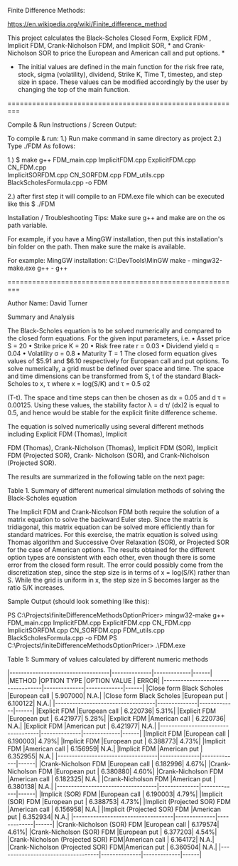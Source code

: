 Finite Difference Methods:

https://en.wikipedia.org/wiki/Finite_difference_method

This project calculates the Black-Scholes Closed Form, Explicit FDM , Implicit FDM, Crank-Nicholson FDM, and Implicit SOR, * and Crank-Nicholson SOR to price the European and American call and put options.
*
* The initial values are defined in the main function for the risk free rate, stock, sigma (volatility), dividend, Strike K, Time T, timestep, and step size in space. These values can be modified accordingly by the user by changing the top of the main function.

=========================================================

Compile & Run Instructions / Screen Output:

To compile & run:
1.) Run make command in same directory as project
2.) Type ./FDM
As follows:

1.)
$ make
g++ FDM_main.cpp ImplicitFDM.cpp ExplicitFDM.cpp CN_FDM.cpp \
ImplicitSORFDM.cpp CN_SORFDM.cpp FDM_utils.cpp \
BlackScholesFormula.cpp -o FDM

2.) after first step it will compile to an FDM.exe file which can be executed like this
$ ./FDM

Installation / Troubleshooting Tips:
Make sure g++ and make are on the os path variable. 

For example, if you have a MingGW installation, then put this installation's bin folder on the path. 
Then make sure the make is available. 

For example:
MingGW installation: C:\DevTools\MinGW
make - mingw32-make.exe
g++ - g++

=========================================================

Author Name: David Turner

Summary and Analysis

The Black-Scholes equation is to be solved numerically and compared to the closed form equations.
For the given input parameters, i.e.
• Asset price S = 20
• Strike price K = 20
• Risk free rate r = 0.03
• Dividend yield q = 0.04
• Volatility σ = 0.8
• Maturity T = 1
The closed form equation gives values of $5.91 and $6.10 respectively for European call and put options. To
solve numerically, a grid must be defined over space and time. The space and time dimensions can be
transformed from S, t of the standard Black-Scholes to x, τ where x = log(S/K) and τ = 0.5 σ2

(T-t). The space
and time steps can then be chosen as dx = 0.05 and d τ = 0.00125. Using these values, the stability factor λ = d τ/
(dx)2
is equal to 0.5, and hence would be stable for the explicit finite difference scheme.

The equation is solved numerically using several different methods including Explicit FDM (Thomas), Implicit

FDM (Thomas), Crank-Nicholson (Thomas), Implicit FDM (SOR), Implicit FDM (Projected SOR), Crank-
Nicholson (SOR), and Crank-Nicholson (Projected SOR).

The results are summarized in the following table on the next page:

Table 1. Summary of different numerical simulation methods of solving the Black-Scholes equation

The Implicit FDM and Crank-Nicolson FDM both require the solution of a matrix equation to solve the
backward Euler step. Since the matrix is tridiagonal, this matrix equation can be solved more efficiently than for
standard matrices. For this exercise, the matrix equation is solved using Thomas algorithm and Successive Over
Relaxation (SOR), or Projected SOR for the case of American options.
The results obtained for the different option types are consistent with each other, even though there is some error
from the closed form result. The error could possibly come from the discretization step, since the step size is in
terms of x = log(S/K) rather than S. While the grid is uniform in x, the step size in S becomes larger as the ratio
S/K increases.

Sample Output (should look something like this):

PS C:\Projects\finiteDifferenceMethodsOptionPricer> mingw32-make
g++ FDM_main.cpp ImplicitFDM.cpp ExplicitFDM.cpp CN_FDM.cpp \
ImplicitSORFDM.cpp CN_SORFDM.cpp FDM_utils.cpp \
BlackScholesFormula.cpp -o FDM
PS C:\Projects\finiteDifferenceMethodsOptionPricer> .\FDM.exe   

Table 1: Summary of values calculated by different numeric methods       

|-----------------------------------|--------------|-------------|------|
|METHOD                             |OPTION TYPE   |OPTION VALUE | ERROR|
|-----------------------------------|--------------|-------------|------|
|Close form Black Scholes           |European call |     5.907000|  N.A.|
|Close form Black Scholes           |European put  |     6.100122|  N.A.|
|-----------------------------------|--------------|-------------|------|
|Explicit FDM                       |European call |     6.220736| 5.31%|
|Explicit FDM                       |European put  |     6.421977| 5.28%|
|Explicit FDM                       |American call |     6.220736|  N.A.|
|Explicit FDM                       |American put  |     6.421977|  N.A.|
|-----------------------------------|--------------|-------------|------|
|Implicit FDM                       |European call |     6.190003| 4.79%|
|Implicit FDM                       |European put  |     6.388773| 4.73%|
|Implicit FDM                       |American call |     6.156959|  N.A.|
|Implicit FDM                       |American put  |     6.352955|  N.A.|
|-----------------------------------|--------------|-------------|------|
|Crank-Nicholson FDM                |European call |     6.182996| 4.67%|
|Crank-Nicholson FDM                |European put  |     6.380880| 4.60%|
|Crank-Nicholson FDM                |American call |     6.182325|  N.A.|
|Crank-Nicholson FDM                |American put  |     6.380138|  N.A.|
|-----------------------------------|--------------|-------------|------|
|Implicit (SOR) FDM                 |European call |     6.190003| 4.79%|
|Implicit (SOR) FDM                 |European put  |     6.388753| 4.73%|
|Implicit (Projected SOR) FDM       |American call |     6.156958|  N.A.|
|Implicit (Projected SOR) FDM       |American put  |     6.352934|  N.A.|
|-----------------------------------|--------------|-------------|------|
|Crank-Nicholson (SOR) FDM          |European call |     6.179574| 4.61%|
|Crank-Nicholson (SOR) FDM          |European put  |     6.377203| 4.54%|
|Crank-Nicholson (Projected SOR) FDM|American call |     6.164172|  N.A.|
|Crank-Nicholson (Projected SOR) FDM|American put  |     6.360504|  N.A.|
|-----------------------------------|--------------|-------------|------|